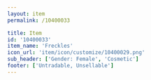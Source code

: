 ```yaml
---
layout: item
permalink: /10400033

title: Item
id: '10400033'
item_name: 'Freckles'
icon_url: 'item/icon/customize/10400029.png'
sub_header: ['Gender: Female', 'Cosmetic']
footer: ['Untradable, Unsellable']
---
```

